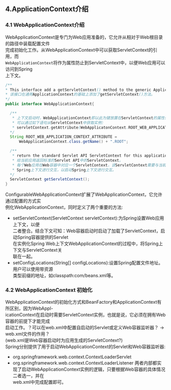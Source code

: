 ## 4.ApplicationContext介绍
### 4.1 WebApplicationContext介绍
WebApplicationContext是专门为Web应用准备的，它允许从相对于Web根目录的路径中装载配置文件  
完成初始化工作。从WebApplicationContext中可以获取ServletContext的引用，而  
`WebApplicationContext`将作为属性防止到ServletContext中，以便Web应用可以访问到Spring  
上下文。
``` java
/**
* This interface add a getServletContext() method to the generic Application Context.
* 该接口在通用ApplicationContext的基础上添加了getServletContext()方法。
*/
public interface WebApplicationContext{

  /**
   * 上下文启动时，WebApplicationContext即以此为键放置在ServletContext的属性列表中  
   * 可以通过如下语句从ServletContext中获取实例:
   * servletContext.getAttribute(WebApplicatonContext.ROOT_WEB_APPLICATION_CONTEXT_ATTRIBUTE);
  */
  String ROOT_WEB_APPLICATION_CONTEXT_ATTRIBUTE = 
      WebApplicationContext.class.getName() + ".ROOT";

  /**
   * return the standard Servlet API ServletContext for this application.
   * 给当前应用返回标准的Servlet API中的ServletContext。
   * 每个Web应用在Web容器中对应一个ServletContext，该ServletContext需要与当前应用下的  
   * Spring上下文进行交互，以启动Spring上下文进行交互。
  */
  ServletContext getServletContext();
}
```
ConfigurableWebApplicationContext扩展了WebApplicationContext，它允许通过配置的方式实  
例化WebApplicationContext，同时定义了两个重要的方法:
- setServletContext(ServletContext servletContext):为Spring设置Web应用上下文，以便  
  二者整合。结合下文可知：Web容器启动时启动了加载了ServletContext，启动Spring容器提供的Servlet  
  在实例化Spring Web上下文WebApplicationContext的过程中，将Spring上下文与ServletContext关  
  联在一起。
- setConfigLocations(String[] configLocations):设置Spring配置文件地址。用户可以使用带资源  
  类型前缀的地址，如classpath:com/beans.xml等。

### 4.2 WebApplicationContext 初始化
WebApplicationContext的初始化方式和BeanFactory和ApplicationContext有所区别，因为WebAppl-  
icationContext在启动时需要ServletContext实例，也就是说，它必须在拥有Web容器的前提下才能完成  
启动工作。？可以在web.xml中配置自启动的Servlet或定义Web容器监听器？ -> web.xml文件的作用？  
(web.xml是Web容器启动时为应用生成的ServletContext?)  
Spring分别提供了用于启动WebApplicationContext的Servlet和Web容器监听器:  
- org.springframework.web.context.ContextLoaderServlet
- org.springframework.web.context.ContextLoaderListener
两者内部都实现了启动WebApplicationContext实例的逻辑，只要根据Web容器的具体情况二者选一，并在  
web.xml中完成配置即可。